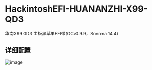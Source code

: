 # HackintoshEFI-HUANANZHI-X99-QD3
华南X99 QD3 主板黑苹果EFI带(OCv0.9.9，Sonoma 14.4)
## 详细配置
![image](https://github.com/VirtualHotBar/Hackintosh-EFIHUANANZHI-X99-QD3/assets/96966978/d2d16b1d-92c6-4178-adcd-8ed30ad404c4)
